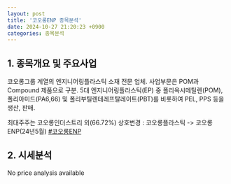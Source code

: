 ```yaml
---
layout: post
title: '코오롱ENP 종목분석'
date: 2024-10-27 21:20:23 +0900
categories: 종목분석
---
```


## 1. 종목개요 및 주요사업

코오롱그룹 계열의 엔지니어링플라스틱 소재 전문 업체. 사업부문은 POM과 Compound 제품으로 구분. 5대 엔지니어링플라스틱(EP) 중 폴리옥시메틸렌(POM), 폴리아미드(PA6,66) 및 폴리부틸렌테레프탈레이트(PBT)를 비롯하여 PEL, PPS 등을 생산, 판매.

최대주주는 코오롱인더스트리 외(66.72%) 상호변경 : 코오롱플라스틱 -> 코오롱ENP(24년5월)
[#코오롱ENP](#)

## 2. 시세분석

No price analysis available
